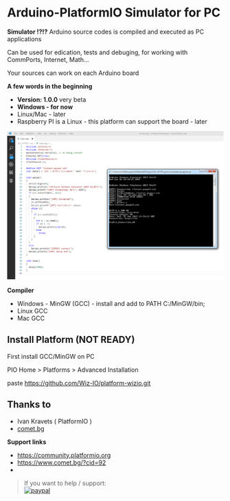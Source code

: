# Arduino-PlatformIO Simulator for PC

**Simulator !?!?** Arduino source codes is compiled and executed as PC applications

Can be used for edication, tests and debuging, for working with CommPorts, Internet, Math...

Your sources can work on each Arduino board

**A few words in the beginning**
* **Version: 1.0.0** very beta
* **Windows - for now**
* Linux/Mac - later
* Raspberry PI is a Linux - this platform can support the board - later

![Project](https://raw.githubusercontent.com/Wiz-IO/LIB/master/images//arduino-simulator.png) 

**Compiler**
* Windows - MinGW (GCC) - install and add to PATH C:/MinGW/bin;
* Linux GCC
* Mac GCC

## Install Platform (NOT READY)

First install GCC/MinGW on PC

PIO Home > Platforms > Advanced Installation 

paste https://github.com/Wiz-IO/platform-wizio.git


## Thanks to

* Ivan Kravets ( PlatformIO )
* [comet.bg](https://www.comet.bg/?cid=92)

**Support links**

* https://community.platformio.org
* https://www.comet.bg/?cid=92
* 



>If you want to help / support:   
[![paypal](https://www.paypalobjects.com/en_US/i/btn/btn_donate_SM.gif)](https://www.paypal.com/cgi-bin/webscr?cmd=_s-xclick&hosted_button_id=ESUP9LCZMZTD6)
